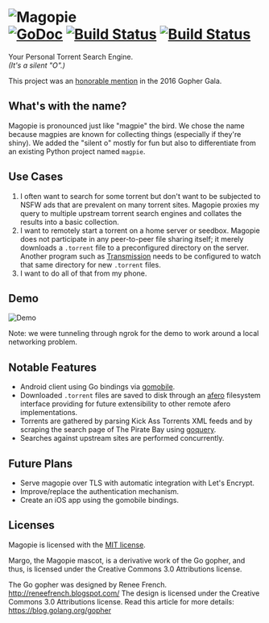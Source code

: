# <img src="https://raw.githubusercontent.com/devict/magopie/master/logo.png" style="background-color: transparent!" alt="Magopie" title="Magopie" /><br />[![GoDoc][godoc-badge]][godoc] [![Build Status][travis-badge]][travis] [![Build Status][goreport-badge]][goreport]

Your Personal Torrent Search Engine.  
*(It's a silent "O".)*

This project was an [honorable mention][gala-blog] in the 2016 Gopher Gala.

## What's with the name?
Magopie is pronounced just like "magpie" the bird. We chose the name because
magpies are known for collecting things (especially if they're shiny). We added
the "silent o" mostly for fun but also to differentiate from an existing Python
project named `magpie`.

## Use Cases
1. I often want to search for some torrent but don't want to be subjected to
   NSFW ads that are prevalent on many torrent sites. Magopie proxies my query
   to multiple upstream torrent search engines and collates the results into a
   basic collection.
2. I want to remotely start a torrent on a home server or seedbox. Magopie does
   not participate in any peer-to-peer file sharing itself; it merely downloads
   a `.torrent` file to a preconfigured directory on the server. Another
   program such as [Transmission][transmission] needs to be configured to watch
   that same directory for new `.torrent` files.
3. I want to do all of that from my phone.

## Demo
![Demo][demogif]

Note: we were tunneling through ngrok for the demo to work around a local
networking problem.

## Notable Features
* Android client using Go bindings via [gomobile][gomobile].
* Downloaded `.torrent` files are saved to disk through an [afero][afero]
  filesystem interface providing for future extensibility to other remote afero
  implementations.
* Torrents are gathered by parsing Kick Ass Torrents XML feeds and by scraping
  the search page of The Pirate Bay using [goquery][goquery].
* Searches against upstream sites are performed concurrently.

## Future Plans
* Serve magopie over TLS with automatic integration with Let's Encrypt.
* Improve/replace the authentication mechanism.
* Create an iOS app using the gomobile bindings.

## Licenses
Magopie is licensed with the [MIT license](LICENSE).

Margo, the Magopie mascot, is a derivative work of the Go gopher, and thus, is licensed under 
the Creative Commons 3.0 Attributions license.

The Go gopher was designed by Renee French. http://reneefrench.blogspot.com/
The design is licensed under the Creative Commons 3.0 Attributions license.
Read this article for more details: https://blog.golang.org/gopher

[godoc]: https://godoc.org/github.com/devict/magopie "GoDoc"
[godoc-badge]: https://godoc.org/github.com/devict/magopie?status.svg "GoDoc Badge"
[travis]: https://travis-ci.org/devict/magopie "Travis CI"
[travis-badge]: https://travis-ci.org/devict/magopie.svg?branch=master
[goreport]: http://goreportcard.com/report/devict/magopie "Go Report Card"
[goreport-badge]: http://goreportcard.com/badge/devict/magopie "Go Report Card Badge"
[transmission]: http://www.transmissionbt.com/ "Transmission"
[gomobile]: https://github.com/golang/mobile "gomobile"
[afero]: https://github.com/spf13/afero "Afero"
[goquery]: https://github.com/PuerkitoBio/goquery "goquery"
[demogif]: http://i.imgur.com/cLshfTl.gif "Demo"
[gala-blog]: http://gophergala.com/blog/gopher/gala/2016/02/05/winners-2016/ "Gopher Gala blog"
